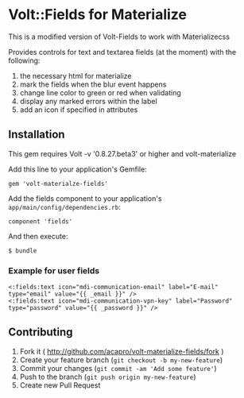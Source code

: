 # Volt::Fields for Materialize

This is a modified version of Volt-Fields to work with Materializecss

Provides controls for text and textarea fields (at the moment) with the following:

1. the necessary html for materialize
2. mark the fields when the blur event happens
3. change line color to green or red when validating
3. display any marked errors within the label
4. add an icon if specified in attributes

## Installation

This gem requires Volt -v '0.8.27.beta3' or higher and volt-materialize 

Add this line to your application's Gemfile:

    gem 'volt-materialze-fields'

Add the fields component to your application's `app/main/config/dependencies.rb`:

    component 'fields'

And then execute:

    $ bundle

### Example for user fields
    <:fields:text icon="mdi-communication-email" label="E-mail" type="email" value="{{ _email }}" />
    <:fields:text icon="mdi-communication-vpn-key" label="Password" type="password" value="{{ _password }}" />

## Contributing

1. Fork it ( http://github.com/acapro/volt-materialize-fields/fork )
2. Create your feature branch (`git checkout -b my-new-feature`)
3. Commit your changes (`git commit -am 'Add some feature'`)
4. Push to the branch (`git push origin my-new-feature`)
5. Create new Pull Request